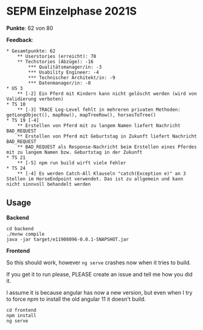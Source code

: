 # SEPM Einzelphase 2021S

**Punkte**: 62 von 80

**Feedback**:

```
* Gesamtpunkte: 62 
	** Userstories (erreicht): 78 
	** Techstories (Abzüge): -16 
		*** Qualitätsmanager/in: -3 
		*** Usability Engineer: -4 
		*** Technischer Architekt/in: -9 
		*** Datenmanager/in: -0 
* US 3 
	** [-2] Ein Pferd mit Kindern kann nicht gelöscht werden (wird von Validierung verboten) 
* TS 10 
	** [-3] TRACE Log-Level fehlt in mehreren privaten Methoden: getLongObject(), mapRow(), mapTreeRow(), horsesToTree() 
* TS 19 [-4] 
	** Erstellen von Pferd mit zu langem Namen liefert Nachricht BAD_REQUEST 
	** Erstellen von Pferd mit Geburtstag in Zukunft liefert Nachricht BAD_REQUEST 
	** BAD_REQUEST als Response-Nachricht beim Erstellen eines Pferdes mit zu langem Namen bzw. Geburtstag in der Zukunft 
* TS 21 
	** [-5] npm run build wirft viele Fehler 
* TS 24 
	** [-4] Es werden Catch-All Klauseln "catch(Exception e)" an 3 Stellen im HorseEndpoint verwendet. Das ist zu allgemein und kann nicht sinnvoll behandelt werden
```

## Usage

**Backend**
```
cd backend
./mvnw compile
java -jar target/e11908096-0.0.1-SNAPSHOT.jar
```

**Frontend**

So this should work, however `ng serve` crashes now when it tries to build.

If you get it to run please, PLEASE create an issue and tell me how you did it.

I assume it is because angular has now a new version, but even when I try to force npm to install the old angular 11 it doesn't build.

```
cd frontend
npm install
ng serve
```